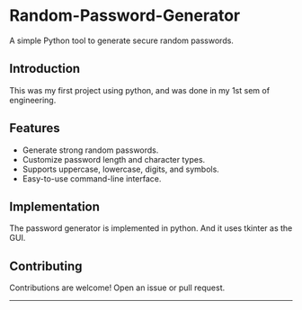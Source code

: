 # Random-Password-Generator
A simple Python tool to generate secure random passwords.

## Introduction
This was my first project using python, and was done in my 1st sem of engineering.

## Features

- Generate strong random passwords.
- Customize password length and character types.
- Supports uppercase, lowercase, digits, and symbols.
- Easy-to-use command-line interface.

## Implementation
The password generator is implemented in python. And it uses tkinter as the GUI.

## Contributing

Contributions are welcome! Open an issue or pull request.


---
